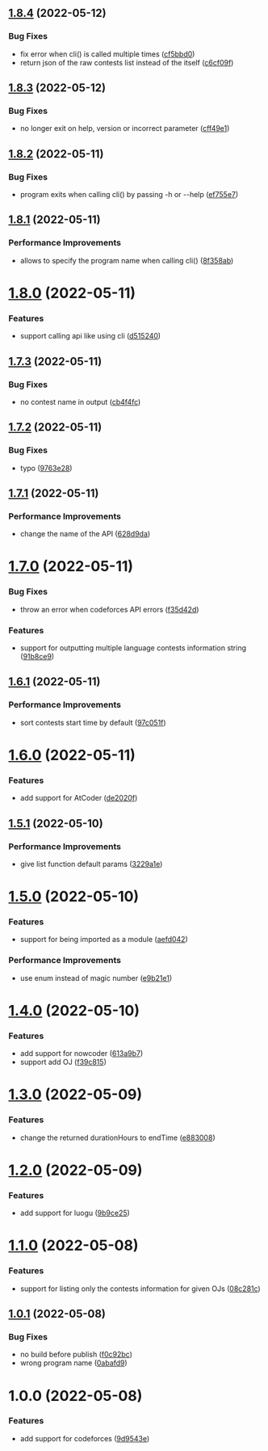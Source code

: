 ## [1.8.4](https://github.com/StableAgOH/lscontests/compare/v1.8.3...v1.8.4) (2022-05-12)


### Bug Fixes

* fix error when cli() is called multiple times ([cf5bbd0](https://github.com/StableAgOH/lscontests/commit/cf5bbd090eb9f30c18e94e6a8525eb0856ea7a2f))
* return json of the raw contests list instead of the itself ([c6cf09f](https://github.com/StableAgOH/lscontests/commit/c6cf09fad128521902a6f4d2db80658bfa8834f8))

## [1.8.3](https://github.com/StableAgOH/lscontests/compare/v1.8.2...v1.8.3) (2022-05-12)


### Bug Fixes

* no longer exit on help, version or incorrect parameter ([cff49e1](https://github.com/StableAgOH/lscontests/commit/cff49e11ef9b7f55221f74e2f07d7790300fa38d))

## [1.8.2](https://github.com/StableAgOH/lscontests/compare/v1.8.1...v1.8.2) (2022-05-11)


### Bug Fixes

* program exits when calling cli() by passing -h or --help ([ef755e7](https://github.com/StableAgOH/lscontests/commit/ef755e7ddc80d02868afc8453f4485b13eb8e58c))

## [1.8.1](https://github.com/StableAgOH/lscontests/compare/v1.8.0...v1.8.1) (2022-05-11)


### Performance Improvements

* allows to specify the program name when calling cli() ([8f358ab](https://github.com/StableAgOH/lscontests/commit/8f358ab2ef5d3e6e9ac499939f9343de396e621a))

# [1.8.0](https://github.com/StableAgOH/lscontests/compare/v1.7.3...v1.8.0) (2022-05-11)


### Features

* support calling api like using cli ([d515240](https://github.com/StableAgOH/lscontests/commit/d515240a47fd9ac2c721a897201317092b7633ab))

## [1.7.3](https://github.com/StableAgOH/lscontests/compare/v1.7.2...v1.7.3) (2022-05-11)


### Bug Fixes

* no contest name in output ([cb4f4fc](https://github.com/StableAgOH/lscontests/commit/cb4f4fc44e14cf6caed2aa4288d002fb86b02fd6))

## [1.7.2](https://github.com/StableAgOH/lscontests/compare/v1.7.1...v1.7.2) (2022-05-11)


### Bug Fixes

* typo ([9763e28](https://github.com/StableAgOH/lscontests/commit/9763e28784193f03eaa501cec4d50bc109e4295d))

## [1.7.1](https://github.com/StableAgOH/lscontests/compare/v1.7.0...v1.7.1) (2022-05-11)


### Performance Improvements

* change the name of the API ([628d9da](https://github.com/StableAgOH/lscontests/commit/628d9dac372e3ccdc83d560b08394ae18c9a5b82))

# [1.7.0](https://github.com/StableAgOH/lscontests/compare/v1.6.1...v1.7.0) (2022-05-11)


### Bug Fixes

* throw an error when codeforces API errors ([f35d42d](https://github.com/StableAgOH/lscontests/commit/f35d42d42f19057778f040b35285f1df57b9b0e1))


### Features

* support for outputting multiple language contests information string ([91b8ce9](https://github.com/StableAgOH/lscontests/commit/91b8ce9dfa531c860080b5169ded6918db7c2cf5))

## [1.6.1](https://github.com/StableAgOH/lscontests/compare/v1.6.0...v1.6.1) (2022-05-11)


### Performance Improvements

* sort contests start time by default ([97c051f](https://github.com/StableAgOH/lscontests/commit/97c051f8fe7eaa6581a0b879cf2222eb64605303))

# [1.6.0](https://github.com/StableAgOH/lscontests/compare/v1.5.1...v1.6.0) (2022-05-11)


### Features

* add support for AtCoder ([de2020f](https://github.com/StableAgOH/lscontests/commit/de2020ffd5b595b8ed66edfe7b8ff097d2bf4d66))

## [1.5.1](https://github.com/StableAgOH/lscontests/compare/v1.5.0...v1.5.1) (2022-05-10)


### Performance Improvements

* give list function default params ([3229a1e](https://github.com/StableAgOH/lscontests/commit/3229a1e7f4bb59587bbad991b30840eac564e33a))

# [1.5.0](https://github.com/StableAgOH/lscontests/compare/v1.4.0...v1.5.0) (2022-05-10)


### Features

* support for being imported as a module ([aefd042](https://github.com/StableAgOH/lscontests/commit/aefd0426c32f6131982b60f1d5092a799c05c689))


### Performance Improvements

* use enum instead of magic number ([e9b21e1](https://github.com/StableAgOH/lscontests/commit/e9b21e1ea217e969e66b37b696bb6df23baf46c8))

# [1.4.0](https://github.com/StableAgOH/lscontests/compare/v1.3.0...v1.4.0) (2022-05-10)


### Features

* add support for nowcoder ([613a9b7](https://github.com/StableAgOH/lscontests/commit/613a9b7e410d5343f193a6ca6fa20bc9389b5671))
* support add OJ ([f39c815](https://github.com/StableAgOH/lscontests/commit/f39c815ee187fa226b603bc149daf48312283573))

# [1.3.0](https://github.com/StableAgOH/lscontests/compare/v1.2.0...v1.3.0) (2022-05-09)


### Features

* change the returned durationHours to endTime ([e883008](https://github.com/StableAgOH/lscontests/commit/e88300822e32ebe9a494558bc6984da249c1da90))

# [1.2.0](https://github.com/StableAgOH/lscontests/compare/v1.1.0...v1.2.0) (2022-05-09)


### Features

* add support for luogu ([9b9ce25](https://github.com/StableAgOH/lscontests/commit/9b9ce253a077b5c1d8a08e38c42d5c8cb07041d4))

# [1.1.0](https://github.com/StableAgOH/lscontests/compare/v1.0.1...v1.1.0) (2022-05-08)


### Features

* support for listing only the contests information for given OJs ([08c281c](https://github.com/StableAgOH/lscontests/commit/08c281c6feb5bba74319f9066baf7a23a12a11f1))

## [1.0.1](https://github.com/StableAgOH/lscontests/compare/v1.0.0...v1.0.1) (2022-05-08)


### Bug Fixes

* no build before publish ([f0c92bc](https://github.com/StableAgOH/lscontests/commit/f0c92bcbb437b8c3686673cb5f4c9a900e049f2d))
* wrong program name ([0abafd9](https://github.com/StableAgOH/lscontests/commit/0abafd96b478821b23eea6de2bbe5b3c1bbe23a6))

# 1.0.0 (2022-05-08)


### Features

* add support for codeforces ([9d9543e](https://github.com/StableAgOH/lscontests/commit/9d9543e4db72b1524e9c458f095dbbb2d6efae03))
